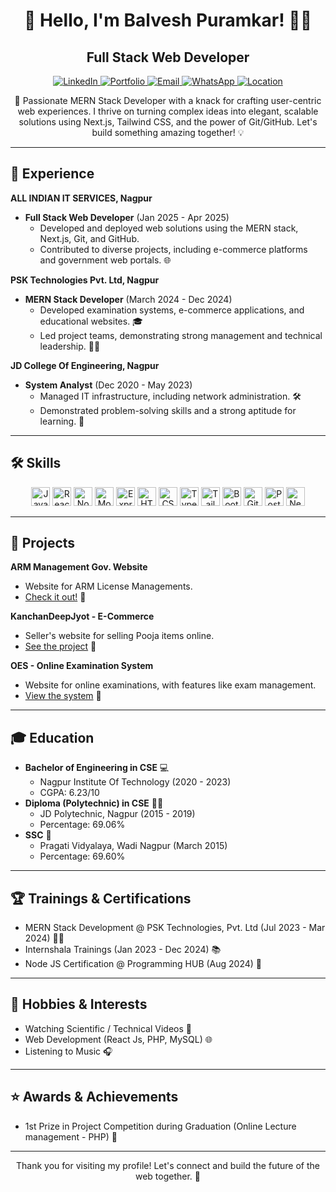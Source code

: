 <div align="center">
    <h1>👋 Hello, I'm Balvesh Puramkar! 👨‍💻</h1>
    <h2>Full Stack Web Developer</h2>
    <p>
        <a href="https://linkedin.com/in/balvesh" target="_blank">
            <img src="https://img.shields.io/badge/LinkedIn-0077B5?style=for-the-badge&logo=linkedin&logoColor=white" alt="LinkedIn">
        </a>
        <a href="https://balvesh.web.app" target="_blank">
            <img src="https://img.shields.io/badge/Portfolio-000000?style=for-the-badge&logo=globe&logoColor=white" alt="Portfolio">
        </a>
        <a href="mailto:developer.balvesh@gmail.com">
            <img src="https://img.shields.io/badge/Email-D14836?style=for-the-badge&logo=gmail&logoColor=white" alt="Email">
        </a>
        <a href="https://wa.me/918208940419" target="_blank">
            <img src="https://img.shields.io/badge/Phone-%2B91%2082089%2040419-green?style=for-the-badge&logo=whatsapp&logoColor=white" alt="WhatsApp">
        </a>
        <a href="https://www.google.com/maps/place/Nagpur,+Maharashtra/@21.1458,79.0882,11z" target="_blank">
            <img src="https://img.shields.io/badge/Location-Nagpur,%20Maharashtra-blue?style=for-the-badge&logo=location&logoColor=white" alt="Location">
        </a>
    </p>
</div>

<p align="center">
    🚀 Passionate MERN Stack Developer with a knack for crafting user-centric web experiences. I thrive on turning complex ideas into elegant, scalable solutions using Next.js, Tailwind CSS, and the power of Git/GitHub. Let's build something amazing together! 💡
</p>

---

## 💼 Experience

**ALL INDIAN IT SERVICES, Nagpur**
* **Full Stack Web Developer** (Jan 2025 - Apr 2025)
    * Developed and deployed web solutions using the MERN stack, Next.js, Git, and GitHub.
    * Contributed to diverse projects, including e-commerce platforms and government web portals. 🌐

**PSK Technologies Pvt. Ltd, Nagpur**
* **MERN Stack Developer** (March 2024 - Dec 2024)
    * Developed examination systems, e-commerce applications, and educational websites. 🎓
    * Led project teams, demonstrating strong management and technical leadership. 👨‍💼

**JD College Of Engineering, Nagpur**
* **System Analyst** (Dec 2020 - May 2023)
    * Managed IT infrastructure, including network administration. 🛠️
    * Demonstrated problem-solving skills and a strong aptitude for learning. 🧠

---

## 🛠️ Skills

<p align="center">
    <img src="https://upload.wikimedia.org/wikipedia/commons/9/99/Unofficial_JavaScript_logo_2.svg" alt="JavaScript" width="30" height="30"/>
    <img src="https://upload.wikimedia.org/wikipedia/commons/a/a7/React-icon.svg" alt="React" width="30" height="30"/>
    <img src="https://cdn.iconscout.com/icon/free/png-256/free-nodejs-logo-icon-download-in-svg-png-gif-file-formats--brand-development-tools-pack-logos-icons-226034.png" alt="Node.js" width="30" height="30"/>
    <img src="https://cdn.iconscout.com/icon/free/png-512/free-mongodb-logo-icon-download-in-svg-png-gif-file-formats--wordmark-programming-langugae-freebies-pack-logos-icons-1175138.png" alt="MongoDB" width="30" height="30"/>
    <img src="https://www.peanutsquare.com/wp-content/uploads/2024/04/Express.png" alt="Express.js" width="30" height="30"/>
    <img src="https://upload.wikimedia.org/wikipedia/commons/6/61/HTML5_logo_and_wordmark.svg" alt="HTML5" width="30" height="30"/>
    <img src="https://upload.wikimedia.org/wikipedia/commons/d/d5/CSS3_logo_and_wordmark.svg" alt="CSS3" width="30" height="30"/>
    <img src="https://upload.wikimedia.org/wikipedia/commons/4/4c/Typescript_logo_2020.svg" alt="TypeScript" width="30" height="30"/>
    <img src="https://encrypted-tbn0.gstatic.com/images?q=tbn:ANd9GcTSDKn3vA2YUbXzN0ZC3gALWJ08gJN-Drl15w&s" alt="Tailwind CSS" width="30" height="30"/>
    <img src="https://getbootstrap.com/docs/5.3/assets/brand/bootstrap-logo-white.svg" alt="Bootstrap" width="30" height="30"/>
    <img src="https://git-scm.com/images/logos/downloads/Git-Icon-1788C.svg" alt="Git" width="30" height="30"/>
    <img src="https://www.vectorlogo.zone/logos/getpostman/getpostman-icon.svg" alt="Postman" width="30" height="30"/>
    <img src="https://upload.wikimedia.org/wikipedia/commons/8/8e/Nextjs-logo.svg" alt="Next.js" width="30" height="30"/>
</p>

---

## 🚀 Projects

**ARM Management Gov. Website**
* Website for ARM License Managements.
* [Check it out!](https://armslicensechanda.in) 🔗

**KanchanDeepJyot - E-Commerce**
* Seller's website for selling Pooja items online.
* [See the project](https://kanchandeep.allindianitservices.com) 🛒

**OES - Online Examination System**
* Website for online examinations, with features like exam management.
* [View the system](https://oesbalvesh.onrender.com) 📝

---

## 🎓 Education

* **Bachelor of Engineering in CSE** 💻
    * Nagpur Institute Of Technology (2020 - 2023)
    * CGPA: 6.23/10
* **Diploma (Polytechnic) in CSE** 👨‍🎓
    * JD Polytechnic, Nagpur (2015 - 2019)
    * Percentage: 69.06%
* **SSC** 🏫
    * Pragati Vidyalaya, Wadi Nagpur (March 2015)
    * Percentage: 69.60%

---

## 🏆 Trainings & Certifications

* MERN Stack Development @ PSK Technologies, Pvt. Ltd (Jul 2023 - Mar 2024) 👨‍💻
* Internshala Trainings (Jan 2023 - Dec 2024) 📚
* Node JS Certification @ Programming HUB (Aug 2024) 📜

---

## 🎉 Hobbies & Interests

* Watching Scientific / Technical Videos 🔭
* Web Development (React Js, PHP, MySQL) 🌐
* Listening to Music 🎧

---

## ⭐ Awards & Achievements

* 1st Prize in Project Competition during Graduation (Online Lecture management - PHP) 🥇

---

<p align="center">
    Thank you for visiting my profile! Let's connect and build the future of the web together. 🚀
</p>
